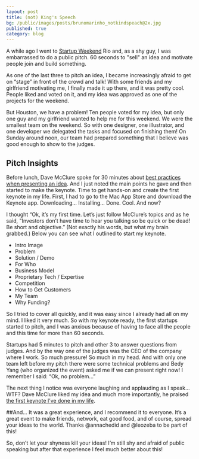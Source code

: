 ```yaml
---
layout: post
title: (not) King's Speech
bg: /public/images/posts/brunomarinho_notkindspeach@2x.jpg
published: true
category: blog
---
```


A while ago I went to <a href="http://startupweekend.org/" target="_blank">Startup Weekend</a> Rio and, as a shy guy, I was embarrassed to do a public pitch. 60 seconds to "sell" an idea and motivate people join and build something.

As one of the last three to pitch an idea, I became increasingly afraid to get on “stage” in front of the crowd and talk! With some friends and my girlfriend motivating me, I finally made it up there, and it was pretty cool. People liked and voted on it, and my idea was approved as one of the projects for the weekend.

But Houston, we have a problem! Ten people voted for my idea, but only one guy and my girlfriend wanted to help me for this weekend. We were the smallest team on the weekend. So with one designer, one illustrator, and one developer we delegated the tasks and focused on finishing them! On Sunday around noon, our team had prepared something that I believe was good enough to show to the judges.

## Pitch Insights
Before lunch, Dave McClure spoke for 30 minutes about <a href="http://www.slideshare.net/dmc500hats/how-to-pitch-a-vc-sept-2010" target="_blank">best practices when presenting an idea</a>. And I just noted the main points he gave and then started to make the keynote. Time to get hands-on and create the first keynote in my life. First, I had to go to the Mac App Store and download the Keynote app. Downloading… Installing… Done. Cool. And now?

I thought “Ok, it’s my first time. Let’s just follow McClure’s topics and as he said,  "Investors don’t have time to hear you talking so be quick or be dead! Be short and objective.” (Not exactly his words, but what my brain grabbed.) Below you can see what I outlined to start my keynote.

* Intro Image
* Problem
* Solution / Demo
* For Who
* Business Model
* Proprietary Tech / Expertise
* Competition
* How to Get Customers
* My Team
* Why Funding?


So I tried to cover all quickly, and it was easy since I already had all on my mind. I liked it very much. So with my keynote ready, the first startups started to pitch, and I was anxious because of having to face all the people and this time for more than 60 seconds.

Startups had 5 minutes to pitch and other 3 to answer questions from judges. And by the way one of the judges was the CEO of the company where I work. So much pressure! So much in my head. And with only one team left before my pitch there were some technical problems and Bedy Yang (who organized the event) asked me if we can present right now! I remember I said: “Ok, no problem…” 

The next thing I notice was everyone laughing and applauding as I speak… WTF? Dave McClure liked my idea and much more importantly, he praised <a href="http://www.slideshare.net/brunoportnoy/onde-kh-where-to-poop-pitch-keynote-at-swrio" target="_blank">the first keynote I’ve done in my life</a>.

##And...
It was a great experience, and I recommend it to everyone. It’s a great event to make friends, network, eat good food, and of course, spread your ideas to the world. Thanks @annachedid and @leozeba to be part of this!

So, don’t let your shyness kill your ideas! I’m still shy and afraid of public speaking but after that experience I feel much better about this!